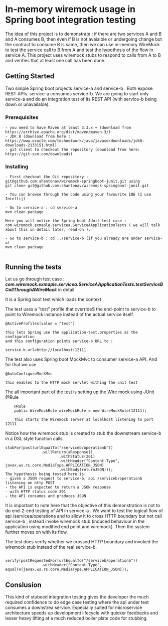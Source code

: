 # In-memory wiremock usage in Spring boot integration testing

The idea of this project is to demonstrate :
if there are two services A and B and A consumes B, then even if B is not avaialble or undergoing change but the contract to consume B is same, then we can use in-memory WireMock to test the service call to B from A and test the hypothesis of the flow in service A. This project uses wiremock stubs to respond to calls from A to B and verifies that at least one call has been done.

## Getting Started

Two simple Spring boot projects service-a and service-b . Both expose REST APIs. service-a consumes service-b. We are going to start only service-a and do an integration test of its REST API (with service-b being down or unavailable).

### Prerequisites

```
- you need to have Maven at least 3.3.x + (download from https://archive.apache.org/dist/maven/maven-3/)
- JDK 8 (download from here : https://www.oracle.com/technetwork/java/javase/downloads/jdk8-downloads-2133151.html)
- git client to checkout the repository (download from here: https://git-scm.com/downloads)
```

### Installing





```
- First checkout the Git repository : git@github.com:shantonav/wiremock-springboot-junit.git using
git clone git@github.com:shantonav/wiremock-springboot-junit.git

- You can browse through the code using your favourite IDE (I use Intellij)

- Go to service-a : cd service-a 
mvn clean package

Here you will notice the Spring boot JUnit test case : com.wiremock.exmaple.servicea.ServiceAApplicationTests ( we will talk about this in detail later, read-on ).

- Go to service-b : cd ../service-b (if you already are under service-a) 
mvn clean package
  

```


## Running the tests

Let us go through test case : _**com.wiremock.exmaple.servicea.ServiceAApplicationTests.testServiceBCallThroughAWireMock**_ in detail

It is a Spring boot test which loads the context .

The test uses a "test" profile that overrideS the end-point to service-b to point to Wiremock instance instead of the actual service itself.

```
@ActiveProfiles(value = "test")

this lets Spring use the application-test.properties as the configuration 
and this configuration points service-b URL to : 

service.b.url=http://localhost:12111
```

The test also uses Spring boot MockMvc to consumer service-a API. And for that we use
```
@AutoConfigureMockMvc

this enables to the HTTP mock servlet withing the unit test
```

The all important part of the test is setting up the Wire mock using JUnit @Rule

```
    @Rule
	public WireMockRule wireMockRule = new WireMockRule(12111);
	
	This starts the Wiremock server at localhost listening to port 12111

```

Notice how the wiremock stub is created to stub the downstream service-b in a DSL style
function calls. 

```
stubFor(post(urlEqualTo("/serviceb/operationb"))
				.willReturn(aResponse()
						.withStatus(201)
						.withHeader("Content-Type", javax.ws.rs.core.MediaType.APPLICATION_JSON)
						.withBody(returnJSON)));
The hypothesis being tested here is:
- given a JSON request to service-b, api /serviceb/operationb listening on http POST
- the API is expected to return a JSON response 
- with HTTP status code 201
- the API consumes and produces JSON
```

It is important to note
here that the objective of this demonstration is not to do end-2-end testing of API in
service-a . We want to test the logical flow of api /servicea/operationa and to allow
it to cross HTTP boundary but not call service-b , instead invoke wiremock stub (induced 
behaviour in the application using modified end point and wiremock). 
Then the system further moves on with its flow.

The test does verify whether we crossed HTTP boundary and invoked the wiremock stub 
instead of the real service-b.

```

verify(postRequestedFor(urlEqualTo("/serviceb/operationb"))
				.withHeader("Content-Type", equalTo(javax.ws.rs.core.MediaType.APPLICATION_JSON)));

```


## Conslusion

This kind of stubeed integration testing gives the developer the much required confidence
to do edge case testing where the api under test consumes a downstrea service.
Especially suited for microservice architecture
speeds up development lifecycle with quicker feedbacks and lesser heavy lifting
at a much reduced boiler plate code for stubbing.

